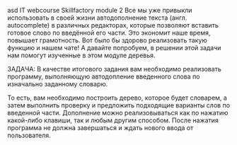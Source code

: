 asd IT webcourse Skillfactory module 2
Все мы уже привыкли использовать в своей жизни автодополнение текста (англ. autocomplete) в различных редакторах, которые позволяют вставить готовое слово по введённой его части. Это экономит наше время, повышает грамотность. Вот было бы здорово реализовать такую функцию и  нашем чате! А давайте попробуем, в решении этой задачи нам помогут изученные в этом модуле деревья.

ЗАДАЧА: В качестве итогового задания вам необходимо реализовать программу, выполняющую автодопление введенного слова по изначально заданному словарю.

То есть, вам необходимо построить дерево, которое будет словарем, а затем выполнить проверку и предложить подходящие варианты слов по введенной части. Дополнение можно реализовываться как по нажатию какой-либо клавиши, так и любым другим способом. После нажатия программа не должна завершаться и ждать нового ввода от пользователя.
